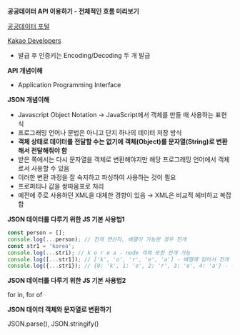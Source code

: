 **공공데이터 API 이용하기 - 전체적인 흐름 미리보기**

[공공데이터 포털](https://www.data.go.kr/)

[Kakao Developers](https://developers.kakao.com/)

- 발급 후 인증키는 Encoding/Decoding 두 개 발급

**API 개념이해**

- Application Programming Interface

**JSON 개념이해**

- Javascript Object Notation → JavaScript에서 객체를 만들 때 사용하는 표현식
- 프로그래밍 언어나 문법은 아니고 단지 하나의 데이터 저장 방식
- **객체 상태로 데이터를 전달할 수는 없기에 객체(Object)를 문자열(String)로 변환해서 전달해줘야 함**
- 받은 쪽에서는 다시 문자열을 객체로 변환해야지만 해당 프로그래밍 언어에서 객체로서 사용할 수 있음
- 이러한 변환 과정을 잘 숙지하고 파싱하여 사용하는 것이 필요
- 프로퍼티나 값을 쌍따옴표로 처리
- 예전에 주로 사용하던 XML을 대체한 경향이 있음 → XML은 비교적 헤비하고 복잡함

**JSON 데이터를 다루기 위한 JS 기본 사용법1**

```jsx
const person = [];
console.log(...person); // 전개 연산자, 배열이 가능한 경우 전개
const str1 = 'korea';
console.log(...str1); // k o r e a - node 객체 또한 전개 가능
console.log([...str1]); // ['k', 'o', 'r', 'e', 'a'] - 배열에 담아서 전개
console.log({...str1}); // {0: 'k', 1: 'o', 2: 'r', 3: 'e', 4: 'a'} - 객체에 담아서 전개
```

**JSON 데이터를 다루기 위한 JS 기본 사용법2**

for in, for of

**JSON 데이터 객체와 문자열로 변환하기**

JSON.parse(), JSON.stringify()